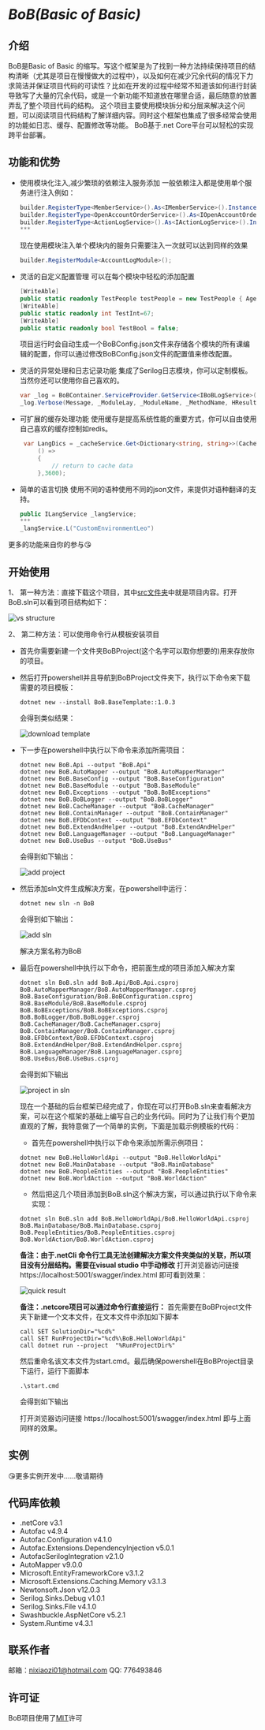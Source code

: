 # *BoB(Basic of Basic)*
## 介绍
BoB是Basic of Basic 的缩写。写这个框架是为了找到一种方法持续保持项目的结构清晰（尤其是项目在慢慢做大的过程中），以及如何在减少冗余代码的情况下力求简洁并保证项目代码的可读性？比如在开发的过程中经常不知道该如何进行封装导致写了大量的冗余代码，或是一个新功能不知道放在哪里合适，最后随意的放置弄乱了整个项目代码的结构。
这个项目主要使用模块拆分和分层来解决这个问题，可以阅读项目代码结构了解详细内容。同时这个框架也集成了很多经常会使用的功能如日志、缓存、配置修改等功能。
BoB基于.net Core平台可以轻松的实现跨平台部署。



## 功能和优势
* 使用模块化注入,减少繁琐的依赖注入服务添加
    一般依赖注入都是使用单个服务进行注入例如：
    ```C#
    builder.RegisterType<MemberService>().As<IMemberService>().InstancePerLifetimeScope();
    builder.RegisterType<OpenAccountOrderService>().As<IOpenAccountOrderService>().InstancePerLifetimeScope();
    builder.RegisterType<ActionLogService>().As<IActionLogService>().InstancePerLifetimeScope();
    ***
    ```
    现在使用模块注入单个模块内的服务只需要注入一次就可以达到同样的效果
    ```C#
    builder.RegisterModule<AccountLogModule>();
    ```
    
* 灵活的自定义配置管理
    可以在每个模块中轻松的添加配置
    ```C#
    [WriteAble]
    public static readonly TestPeople testPeople = new TestPeople { Age = 45, Name = "我嫩的都是", HasPen=false,Now=new DateTime(1024,8,5,6,47,52) };
    [WriteAble]
    public static readonly int TestInt=67;
    [WriteAble]
    public static readonly bool TestBool = false;
    ```
    项目运行时会自动生成一个BoBConfig.json文件来存储各个模块的所有课编辑的配置，你可以通过修改BoBConfig.json文件的配置值来修改配置。
    

* 灵活的异常处理和日志记录功能
    集成了Serilog日志模块，你可以定制模板。当然你还可以使用你自己喜欢的。
    ```C#
    var _log = BoBContainer.ServiceProvider.GetService<IBoBLogService>();
    _log.Verbose(Message, _ModuleLay, _ModuleName, _MethodName, HResult, exception);
    ```

* 可扩展的缓存处理功能
   使用缓存是提高系统性能的重要方式，你可以自由使用自己喜欢的缓存控制如redis。
   ```C#
    var LangDics = _cacheService.Get<Dictionary<string, string>>(CacheTag.BoBLangService, theLangType.ToString(),
        () =>
        {
            // return to cache data
        },3600);
    ```

* 简单的语言切换
    使用不同的语种使用不同的json文件，来提供对语种翻译的支持。
    ```C#
    public ILangService _langService;
    ***
    _langService.L("CustomEnvironmentLeo")
    ```


更多的功能来自你的参与:kissing_heart:

## 开始使用
1、 第一种方法：直接下载这个项目，其中[src文件夹](src/)中就是项目内容。打开BoB.sln可以看到项目结构如下：

![vs structure](https://user-images.githubusercontent.com/13010868/77848256-15366000-71f6-11ea-858a-67ab529cbf79.png)

2、 第二种方法：可以使用命令行从模板安装项目
* 首先你需要新建一个文件夹BoBProject(这个名字可以取你想要的)用来存放你的项目。
* 然后打开powershell并且导航到BoBProject文件夹下，执行以下命令来下载需要的项目模板：
    ``` .NetCLI
    dotnet new --install BoB.BaseTemplate::1.0.3
    ```
    会得到类似结果：
    
    ![download template](https://user-images.githubusercontent.com/13010868/77848252-136c9c80-71f6-11ea-8929-58808c83a35d.png)
    
* 下一步在powershell中执行以下命令来添加所需项目：
    ``` .NetCLI
    dotnet new BoB.Api --output "BoB.Api"
    dotnet new BoB.AutoMapper --output "BoB.AutoMapperManager"
    dotnet new BoB.BaseConfig --output "BoB.BaseConfiguration"
    dotnet new BoB.BaseModule --output "BoB.BaseModule"
    dotnet new BoB.Exceptions --output "BoB.BoBExceptions"
    dotnet new BoB.BoBLogger --output "BoB.BoBLogger"
    dotnet new BoB.CacheManager --output "BoB.CacheManager"
    dotnet new BoB.ContainManager --output "BoB.ContainManager"
    dotnet new BoB.EFDbContext --output "BoB.EFDbContext"
    dotnet new BoB.ExtendAndHelper --output "BoB.ExtendAndHelper"
    dotnet new BoB.LanguageManager --output "BoB.LanguageManager"
    dotnet new BoB.UseBus --output "BoB.UseBus"
    
    ```
    会得到如下输出：
    
    ![add project](https://user-images.githubusercontent.com/13010868/77848249-123b6f80-71f6-11ea-91e7-69b2f90b98dc.png)
    
* 然后添加sln文件生成解决方案，在powershell中运行：
    ``` .NetCLI
    dotnet new sln -n BoB
    ```
    会得到如下输出：
    
    ![add sln](https://user-images.githubusercontent.com/13010868/77848251-136c9c80-71f6-11ea-87a9-4cb2551ac835.png)
    
    解决方案名称为BoB
* 最后在powershell中执行以下命令，把前面生成的项目添加入解决方案
    ``` .NetCLI
    dotnet sln BoB.sln add BoB.Api/BoB.Api.csproj BoB.AutoMapperManager/BoB.AutoMapperManager.csproj BoB.BaseConfiguration/BoB.BoBConfiguration.csproj BoB.BaseModule/BoB.BaseModule.csproj BoB.BoBExceptions/BoB.BoBExceptions.csproj BoB.BoBLogger/BoB.BoBLogger.csproj BoB.CacheManager/BoB.CacheManager.csproj BoB.ContainManager/BoB.ContainManager.csproj BoB.EFDbContext/BoB.EFDbContext.csproj BoB.ExtendAndHelper/BoB.ExtendAndHelper.csproj BoB.LanguageManager/BoB.LanguageManager.csproj BoB.UseBus/BoB.UseBus.csproj
    ```
    会得到如下输出
    
    ![project in sln](https://user-images.githubusercontent.com/13010868/77848253-14053300-71f6-11ea-99b0-7d0d71092596.png)
    
    现在一个基础的后台框架已经完成了，你现在可以打开BoB.sln来查看解决方案，可以在这个框架的基础上编写自己的业务代码。同时为了让我们有个更加直观的了解，我特意做了一个简单的实例，下面是加载示例模板的代码：
    * 首先在powershell中执行以下命令来添加所需示例项目：
    ``` .NetCLI
    dotnet new BoB.HelloWorldApi --output "BoB.HelloWorldApi"
    dotnet new BoB.MainDatabase --output "BoB.MainDatabase"
    dotnet new BoB.PeopleEntities --output "BoB.PeopleEntities"
    dotnet new BoB.WorldAction --output "BoB.WorldAction"
    ```
    * 然后把这几个项目添加到BoB.sln这个解决方案，可以通过执行以下命令来实现：
    ``` .NetCLI
    dotnet sln BoB.sln add BoB.HelloWorldApi/BoB.HelloWorldApi.csproj BoB.MainDatabase/BoB.MainDatabase.csproj BoB.PeopleEntities/BoB.PeopleEntities.csproj BoB.WorldAction/BoB.WorldAction.csproj
    ```
    
    **备注：由于.netCli 命令行工具无法创建解决方案文件夹类似的关联，所以项目没有分层结构。需要在visual studio 中手动修改**
    打开浏览器访问链接 https://localhost:5001/swagger/index.html 即可看到效果：
    
    ![quick result](https://user-images.githubusercontent.com/13010868/77848255-149dc980-71f6-11ea-85c4-e1a4ae9b3eb5.png)
    
    **备注：.netcore项目可以通过命令行直接运行：**
    首先需要在BoBProject文件夹下新建一个文本文件，在文本文件中添加如下脚本
    ``` .NetCLI
    call SET SolutionDir="%cd%"
    call SET RunProjectDir="%cd%\BoB.HelloWorldApi"
    call dotnet run --project  "%RunProjectDir%"
    ```
    然后重命名该文本文件为start.cmd。最后确保powershell在BoBProject目录下运行，运行下面脚本
    ``` .NetCLI
    .\start.cmd
    ```
    会得到如下输出
    
    打开浏览器访问链接 https://localhost:5001/swagger/index.html 即与上面同样的效果。

## 实例


:kissing_heart:更多实例开发中……敬请期待




## 代码库依赖
* .netCore v3.1
* Autofac v4.9.4
* Autofac.Configuration v4.1.0
* Autofac.Extensions.DependencyInjection v5.0.1
* AutofacSerilogIntegration v2.1.0
* AutoMapper v9.0.0
* Microsoft.EntityFrameworkCore v3.1.2
* Microsoft.Extensions.Caching.Memory v3.1.3
* Newtonsoft.Json v12.0.3
* Serilog.Sinks.Debug v1.0.1
* Serilog.Sinks.File v4.1.0
* Swashbuckle.AspNetCore v5.2.1
* System.Runtime v4.3.1

## 联系作者
邮箱：nixiaozi01@hotmail.com
QQ: 776493846


## 许可证
BoB项目使用了[MIT](LICENSE.txt)许可
